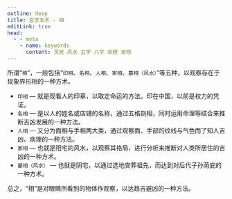 ```yaml
---
outline: deep
title: 玄学五术 - 相
editLink: true
head:
  - - meta
    - name: keywords
      content: 灵宠 风水 玄学 八字 命理 宠物
---
```


所谓“`相`”，一般包括“`印相`、`名相`、`人相`、`家相`、`墓相（风水）`”等五种，以观察存在于现象界形相的一种方术。

- `印相` — 就是观看人的印章，以取定命运的方法。印在中国，以前是权力的凭证。
- `名相` — 是以人的姓名或店铺的名称，通过五格剖相，同时运用命理等结合来推断吉凶发展的一种方法。
- `人相` — 又分为面相与手相两大类，通过观察面、手部的纹线与气色而了知人吉凶、病理的一种方法。
- `家相` — 也就是阳宅的风水，以观察其格局，进行分析来推断对人类所居住的吉凶的一种方术。
- `墓相（风水）` — 也就是阴宅，以通过选地安葬祖先，而达到对后代子孙荫庇的一种方术。

总之，“相”是对眼睛所看到的物体作观察，以达趋吉避凶的一种方法。

